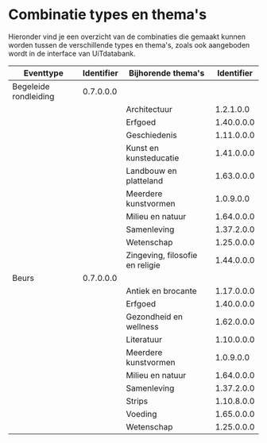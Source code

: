 ---
---

# Combinatie types en thema's

Hieronder vind je een overzicht van de combinaties die gemaakt kunnen worden tussen de verschillende types en thema's, zoals ook aangeboden wordt in de interface van UiTdatabank.


| Eventtype | Identifier | Bijhorende thema's | Identifier |
| --- | --- | --- | --- |
| Begeleide rondleiding | 0.7.0.0.0 |  |  |
|  |  | Architectuur | 1.2.1.0.0 |
|  |  | Erfgoed | 1.40.0.0.0 |
|  |  | Geschiedenis | 1.11.0.0.0 |
|  |  | Kunst en kunsteducatie | 1.41.0.0.0 |
|  |  | Landbouw en platteland | 1.63.0.0.0 |
|  |  | Meerdere kunstvormen | 1.0.9.0.0 |
|  |  | Milieu en natuur | 1.64.0.0.0 |
|  |  | Samenleving | 1.37.2.0.0 |
|  |  | Wetenschap | 1.25.0.0.0 | 
|  |  | Zingeving, filosofie en religie | 1.44.0.0.0 |
| Beurs | 0.7.0.0.0 |  |  |
|  |  |	Antiek en brocante | 1.17.0.0.0 |
|  |  |	Erfgoed	| 1.40.0.0.0 |
|  |  | Gezondheid en wellness | 1.62.0.0.0 |
|  |  | Literatuur | 1.10.0.0.0 |
|  |  | Meerdere kunstvormen | 1.0.9.0.0 | 
|  |  | Milieu en natuur	| 1.64.0.0.0 |
|  |  |	Samenleving	| 1.37.2.0.0 |
|  |  |	Strips	| 1.10.8.0.0 |
|  |  |	Voeding	| 1.65.0.0.0 |
|  |  | Wetenschap | 1.25.0.0.0 |
